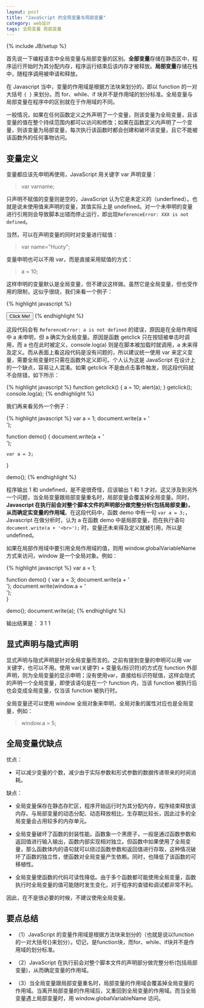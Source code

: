 ```yaml
---
layout: post
title: "JavaScript 的全局变量与局部变量"
category: web设计
tags: 全局变量 局部变量
---
```

{% include JB/setup %}

首先说一下编程语言中全局变量与局部变量的区别。**全部变量**存储在静态区中，程序运行开始时为其分配内存，程序运行结束后该内存才被释放。**局部变量**存储在栈中，随程序调用被申请和释放。

在 Javascript 当中，变量的作用域是根据方法块来划分的，即以 function 的一对大括号 `{ }` 来划分。而 for、while、if 块并不是作用域的划分标准。全局变量与局部变量在程序中的区别就在于作用域的不同。

一般情况，如果在任何函数定义之外声明了一个变量，则该变量为全局变量，且该变量的值在整个持续范围内都可以访问和修改；如果在函数定义内声明了一个变量，则该变量为局部变量，每次执行该函数时都会创建和破坏该变量，且它不能被该函数外的任何事物访问。

## 变量定义

变量都应该先申明再使用，JavaScript 用关键字 var 声明变量：

> var  varname;

只声明不赋值的变量则是空的，JavaScript 认为它是未定义的（underfined）。也就是说未使用值来声明的变量，其值实际上是 undefined。对一个未申明的变量进行引用则会导致脚本出错而停止运行，即出现`ReferenceError: XXX is not defined`。

当然，可以在声明变量的同时对变量进行赋值：

> var name="Huoty";

变量申明也可以不用 var，而是直接采用赋值的方式：

> a = 10;

这样申明的变量默认是全局变量，但不建议这样做。虽然它是全局变量，但也受作用的限制，这似乎很绕，我们来看一个例子：

{% highlight javascript %}
<body>
    <button type="button" onclick="getclick()">Click Me!</button>
</body>
<script>
function getclick()
{
    a = 10;
    alert(a);
}
console.log(a);
</script>
{% endhighlight %}

这段代码会有 `ReferenceError: a is not defined` 的错误，原因是在全局作用域中 a 未申明，但 a 确实为全局变量。原因是函数 getclick 只在按钮被单击时调用，而 a 也在此时被定义，console.log(a) 则是在脚本被加载时就调用，a 未来得及定义。而从表面上看这段代码是没有问题的，所以建议统一使用 var 来定义变量，需要全局变量时只需在函数外定义即可。个人认为这是 JavaScript 在设计上的一个缺点，容易让人混淆。如果 getclick 不是由点击事件触发，则这段代码就不会除错，如下所示：

{% highlight javascript %}
function getclick()
{
    a = 10;
    alert(a);
}
getclick();
console.log(a);
{% endhighlight %}

我们再来看另外一个例子：

{% highlight javascript %}
 var a = 1;
 document.write(a + '<br>');
 
 function demo()
 {
 	document.write(a + '<br>');
 	
 	var a = 3;
 }
 
 demo();
{% endhighlight %}

程序输出 1 和 undefined，是不是很奇怪，应该输出 1 和 1 才对。这又涉及到另外一个问题，当全局变量跟局部变量重名时，局部变量会覆盖掉全局变量。同时，**Javascript 在执行前会对整个脚本文件的声明部分做完整分析(包括局部变量)，从而确定实变量的作用域**。在这段代码中，函数 demo 中有一句 `var a = 3;`，Javascript 在做分析时，认为 a 在函数 demo 中是局部变量，而在执行语句 `document.write(a + '<br>');` 时，变量还未来得及定义就被引用，所以是 undefined。

如果在局部作用域中要引用全局作用域的值，则用 window.globalVariableName 方式来访问，window 是一个全局对象。例如：

{% highlight javascript %}
 var a = 1;
 
 function demo()
 {
 	var a = 3;
 	document.write(a + '<br>');
 	document.write(window.a + '<br>');	
 }
 
 demo();
 document.write(a);
{% endhighlight %}

输出结果是： 3 1 1


## 显式声明与隐式声明

显式声明与隐式声明是针对全局变量而言的。之前有提到变量的申明可以用 var 关键字，也可以不用。使用 var(关键字) + 变量名(标识符)的方式在 function 外部声明，则为全局变量的显示申明；没有使用var，直接给标识符赋值，这样会隐式的声明一个全局变量，即使该语句是在一个 function 内，当该 function 被执行后也会变成全局变量，仅当该 function 被执行时。

全局变量还可以使用 window 全局对象来申明，全局对象的属性对应也是全局变量，例如：

> window.a = 5;

## 全局变量优缺点

优点：

- 可以减少变量的个数，减少由于实际参数和形式参数的数据传递带来的时间消耗。

缺点：

- 全局变量保存在静态存贮区，程序开始运行时为其分配内存，程序结束释放该内存。与局部变量的动态分配、动态释放相比，生存期比较长，因此过多的全局变量会占用较多的内存单元。

- 全局变量破坏了函数的封装性能。函数象一个黑匣子，一般是通过函数参数和返回值进行输入输出，函数内部实现相对独立。但函数中如果使用了全局变量，那么函数体内的语句就可以绕过函数参数和返回值进行存取，这种情况破坏了函数的独立性，使函数对全局变量产生依赖。同时，也降低了该函数的可移植性。

- 全局变量使函数的代码可读性降低。由于多个函数都可能使用全局变量，函数执行时全局变量的值可能随时发生变化，对于程序的查错和调试都非常不利。

因此，在不是很必要的时候，不建议使用全局变量。

## 要点总结

- （1）JavaScript 的变量作用域是根据方法块来划分的（也就是说以function的一对大括号{}来划分）。切记，是function块，而for、while、if块并不是作用域的划分标准。

- （2）JavaScript 在执行前会对整个脚本文件的声明部分做完整分析(包括局部变量)，从而确定变量的作用域。

- （3）当全局变量跟局部变量重名时，局部变量的作用域会覆盖掉全局变量的作用域。当离开局部变量的作用域后，又重回到全局变量的作用域。而当全局变量遇上局部变量时，用 window.globalVariableName 访问。